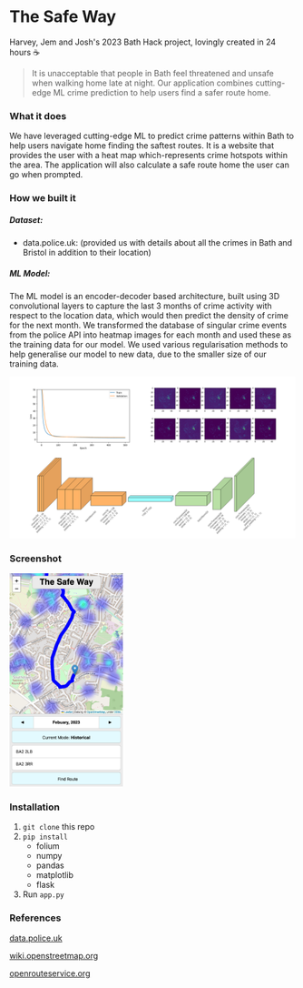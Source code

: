 # The Safe Way

Harvey, Jem and Josh's 2023 Bath Hack project, lovingly created in 24 hours ☕️

> It is unacceptable that people in Bath feel threatened and unsafe when walking home late at night. Our application combines cutting-edge ML crime prediction to help users find a safer route home.

### What it does

We have leveraged cutting-edge ML to predict crime patterns within Bath to help users navigate home finding the saftest routes. It is a website that provides the user with a heat map which-represents crime hotspots within the area. The application will also calculate a safe route home the user can go when prompted.

### How we built it

##### Dataset:

- data.police.uk: (provided us with details about all the crimes in Bath and Bristol in addition to their location)

##### ML Model:

The ML model is an encoder-decoder based architecture, built using 3D convolutional layers to capture the last 3 months of crime activity with respect to the location data, which would then predict the density of crime for the next month. We transformed the database of singular crime events from the police API into heatmap images for each month and used these as the training data for our model. We used various regularisation methods to help generalise our model to new data, due to the smaller size of our training data.

<img src="Presentation1.png" alt="ml" width="600">

### Screenshot

<img src="screen.png" alt="drawing" width="200"/>

### Installation

1. `git clone` this repo
2. `pip install` 
    - folium
    - numpy
    - pandas
    - matplotlib
    - flask
3. Run `app.py`

### References

[data.police.uk](https://data.police.uk/)

[wiki.openstreetmap.org](https://wiki.openstreetmap.org/wiki/Routing)

[openrouteservice.org](https://openrouteservice.org/)